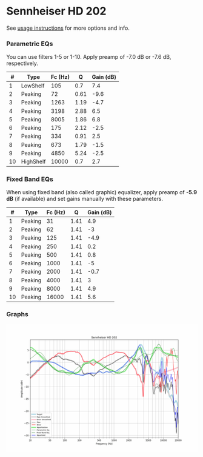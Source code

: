# Sennheiser HD 202
See [usage instructions](https://github.com/jaakkopasanen/AutoEq#usage) for more options and info.

### Parametric EQs
You can use filters 1-5 or 1-10. Apply preamp of -7.0 dB or -7.6 dB, respectively.

|   # | Type      |   Fc (Hz) |    Q |   Gain (dB) |
|-----|-----------|-----------|------|-------------|
|   1 | LowShelf  |       105 | 0.7  |         7.4 |
|   2 | Peaking   |        72 | 0.61 |        -9.6 |
|   3 | Peaking   |      1263 | 1.19 |        -4.7 |
|   4 | Peaking   |      3198 | 2.88 |         6.5 |
|   5 | Peaking   |      8005 | 1.86 |         6.8 |
|   6 | Peaking   |       175 | 2.12 |        -2.5 |
|   7 | Peaking   |       334 | 0.91 |         2.5 |
|   8 | Peaking   |       673 | 1.79 |        -1.5 |
|   9 | Peaking   |      4850 | 5.24 |        -2.5 |
|  10 | HighShelf |     10000 | 0.7  |         2.7 |

### Fixed Band EQs
When using fixed band (also called graphic) equalizer, apply preamp of **-5.9 dB** (if available) and set gains manually with these parameters.

|   # | Type    |   Fc (Hz) |    Q |   Gain (dB) |
|-----|---------|-----------|------|-------------|
|   1 | Peaking |        31 | 1.41 |         4.9 |
|   2 | Peaking |        62 | 1.41 |        -3   |
|   3 | Peaking |       125 | 1.41 |        -4.9 |
|   4 | Peaking |       250 | 1.41 |         0.2 |
|   5 | Peaking |       500 | 1.41 |         0.8 |
|   6 | Peaking |      1000 | 1.41 |        -5   |
|   7 | Peaking |      2000 | 1.41 |        -0.7 |
|   8 | Peaking |      4000 | 1.41 |         3   |
|   9 | Peaking |      8000 | 1.41 |         4.9 |
|  10 | Peaking |     16000 | 1.41 |         5.6 |

### Graphs
![](./Sennheiser%20HD%20202.png)

